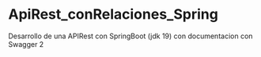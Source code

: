 # ApiRest_conRelaciones_Spring
Desarrollo de una APIRest con SpringBoot (jdk 19) con documentacion con Swagger 2
